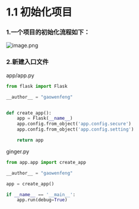 # 1.1 初始化项目

### 1.一个项目的初始化流程如下：

![image.png](https://upload-images.jianshu.io/upload_images/7220971-56f810c0e55dde7a.png?imageMogr2/auto-orient/strip%7CimageView2/2/w/1240)



### 2.新建入口文件
app/app.py

```python
from flask import Flask

__author__ = "gaowenfeng"


def create_app():
    app = Flask(__name__)
    app.config.from_object('app.config.secure')
    app.config.from_object('app.config.setting')

    return app
```

ginger.py
```python
from app.app import create_app

__author__ = "gaowenfeng"

app = create_app()

if __name__ == '__main__':
    app.run(debug=True)
```